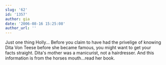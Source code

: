 ```yaml
---
slug: '62'
id: '1357'
author: gia
date: '2006-08-16 15:25:08'
author_url: ''
---
```

Just one thing Holly...
Before you claim to have had the privelige of knowing Dita Von Teese before she became famous, you might want to get your facts straight. Dita's mother was a manicurist, not a hairdresser. And this information is from the horses mouth...read her book.
